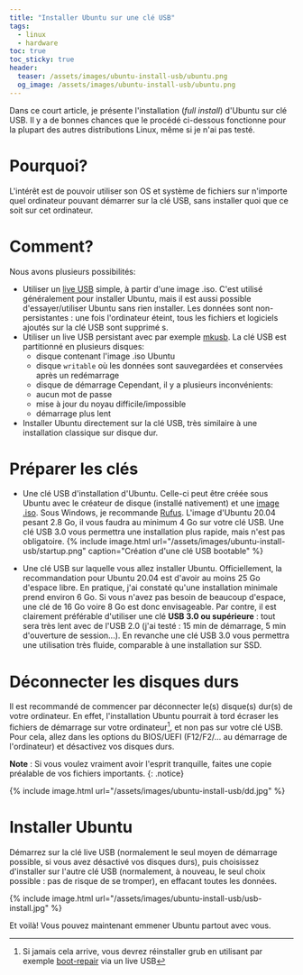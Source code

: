 ```yaml
---
title: "Installer Ubuntu sur une clé USB"
tags:
  - linux
  - hardware
toc: true
toc_sticky: true
header:
  teaser: /assets/images/ubuntu-install-usb/ubuntu.png
  og_image: /assets/images/ubuntu-install-usb/ubuntu.png
---
```


Dans ce court article, je présente l'installation (*full install*) d'Ubuntu sur clé USB. Il y a de bonnes chances que le procédé ci-dessous fonctionne pour la plupart des autres distributions Linux, même si je n'ai pas testé.


# Pourquoi?

L'intérêt est de pouvoir utiliser son OS et système de fichiers sur n'importe quel ordinateur pouvant démarrer sur la clé USB, sans installer quoi que ce soit sur cet ordinateur.  

# Comment?

Nous avons plusieurs possibilités:
- Utiliser un [live USB](https://doc.ubuntu-fr.org/live_usb) simple, à partir d'une image .iso. C'est utilisé généralement pour installer Ubuntu, mais il est aussi possible d'essayer/utiliser Ubuntu sans rien installer. Les données sont non-persistantes : une fois l'ordinateur éteint, tous les fichiers et logiciels ajoutés sur la clé USB sont supprimé s.
- Utiliser un live USB persistant avec par exemple [mkusb](https://doc.ubuntu-fr.org/mkusb).  La clé USB est partitionné en plusieurs disques:
  - disque contenant l'image .iso Ubuntu 
  - disque `writable` où les données sont sauvegardées et conservées après un redémarrage
  - disque de démarrage
Cependant, il y a plusieurs inconvénients:
  - aucun mot de passe
  - mise à jour du noyau difficile/impossible
  - démarrage plus lent
- Installer Ubuntu directement sur la clé USB, très similaire à une installation classique sur disque dur.

# Préparer les clés

- Une clé USB d'installation d'Ubuntu. Celle-ci peut être créée sous Ubuntu avec le créateur de disque (installé nativement) et une [image .iso](https://ubuntu.com/download/desktop). Sous Windows, je recommande [Rufus](https://rufus.ie). L'image d'Ubuntu 20.04 pesant 2.8 Go, il vous faudra au minimum 4 Go sur votre clé USB. Une clé USB 3.0 vous permettra une installation plus rapide, mais n'est pas obligatoire.
{% include image.html url="/assets/images/ubuntu-install-usb/startup.png" caption="Création d'une clé USB bootable" %}

- Une clé USB sur laquelle vous allez installer Ubuntu. Officiellement, la recommandation pour Ubuntu 20.04 est d'avoir au moins 25 Go d'espace libre. En pratique, j'ai constaté qu'une installation minimale prend environ 6 Go. Si vous n'avez pas besoin de beaucoup d'espace, une clé de 16 Go voire 8 Go est donc envisageable. Par contre, il est clairement préférable d'utiliser une clé **USB 3.0 ou supérieure** : tout sera très lent avec de l'USB 2.0 (j'ai testé : 15 min de démarrage, 5 min d'ouverture de session...). En revanche une clé USB 3.0 vous permettra une utilisation très fluide, comparable à une installation sur SSD.

# Déconnecter les disques durs

Il est recommandé de commencer par déconnecter le(s) disque(s) dur(s) de votre ordinateur. En effet, l'installation Ubuntu pourrait à tord écraser les fichiers de démarrage sur votre ordinateur[^1], et non pas sur votre clé USB. Pour cela, allez dans les options du BIOS/UEFI (F12/F2/... au démarrage de l'ordinateur) et désactivez vos disques durs. 

**Note** : Si vous voulez vraiment avoir l'esprit tranquille, faites une copie préalable de vos fichiers importants.
{: .notice}

{% include image.html url="/assets/images/ubuntu-install-usb/dd.jpg" %} <br>

# Installer Ubuntu

Démarrez sur la clé live USB (normalement le seul moyen de démarrage possible, si vous avez désactivé vos disques durs), puis choisissez d'installer sur l'autre clé USB (normalement, à nouveau, le seul choix possible : pas de risque de se tromper), en effacant toutes les données.

{% include image.html url="/assets/images/ubuntu-install-usb/usb-install.jpg" %} <br>

Et voilà! Vous pouvez maintenant emmener Ubuntu partout avec vous. 

[^1]: Si jamais cela arrive, vous devrez réinstaller grub en utilisant par exemple [boot-repair](https://doc.ubuntu-fr.org/boot-repair) via un live USB